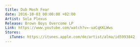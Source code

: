 ```yaml
---
title: Dub Mosh Fear
date: 2016-10-03 00:00:00 +02:00
Artist: Sola Plexus
Release: Brown Boys Overcome LP
Link: https://www.youtube.com/watch?v=-uaCqKKLWws
Stores:
  iTunes: https://itunes.apple.com/de/artist/alma/id5993842
---
```


